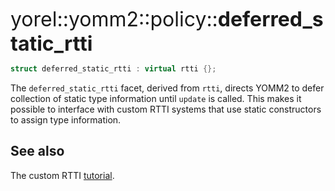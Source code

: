 <span style="font-size:xx-large;">yorel::yomm2::policy::<strong>deferred_static_rtti</strong></span><br/>

```c++
struct deferred_static_rtti : virtual rtti {};
```

The `deferred_static_rtti` facet, derived from `rtti`, directs YOMM2 to defer
collection of static type information until `update` is called. This makes it
possible to interface with custom RTTI systems that use static constructors to
assign type information.

## See also

The custom RTTI [tutorial](/yomm2/tutorials/custom_rtti_tutorial.html).
